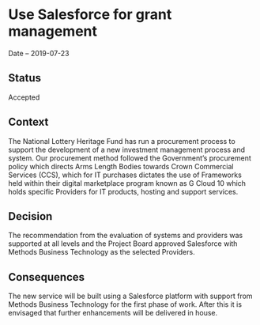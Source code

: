 # Use Salesforce for grant management 

Date – 2019-07-23 

## Status 
Accepted 

## Context 
The National Lottery Heritage Fund has run a procurement process to support the development of a new investment management process and system. Our procurement method followed the Government’s procurement policy which directs Arms Length Bodies towards Crown Commercial Services (CCS), which for IT purchases dictates the use of Frameworks held within their digital marketplace program known as G Cloud 10 which holds specific Providers for IT products, hosting and support services. 

## Decision 
The recommendation from the evaluation of systems and providers was supported at all levels and the Project Board approved Salesforce with Methods Business Technology as the selected Providers. 

## Consequences 
The new service will be built using a Salesforce platform with support from Methods Business Technology for the first phase of work. After this it is envisaged that further enhancements will be delivered in house. 

